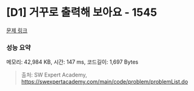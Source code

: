 # [D1] 거꾸로 출력해 보아요 - 1545 

[문제 링크](https://swexpertacademy.com/main/code/problem/problemDetail.do?contestProbId=AV2gbY0qAAQBBAS0) 

### 성능 요약

메모리: 42,984 KB, 시간: 147 ms, 코드길이: 1,697 Bytes



> 출처: SW Expert Academy, https://swexpertacademy.com/main/code/problem/problemList.do